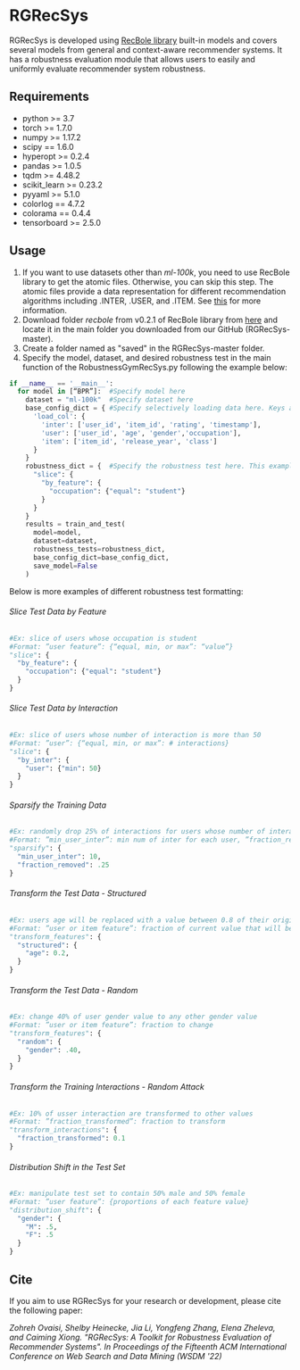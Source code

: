 # RGRecSys
RGRecSys is developed using [RecBole library](https://dl.acm.org/doi/abs/10.1145/3459637.3482016) built-in models and covers several models from general and context-aware recommender systems. It has a robustness evaluation module that allows users to easily and uniformly evaluate recommender system robustness. 
## Requirements

- python >= 3.7 
- torch >= 1.7.0
- numpy >= 1.17.2
- scipy == 1.6.0
- hyperopt >= 0.2.4
- pandas >= 1.0.5
- tqdm >= 4.48.2
- scikit_learn >= 0.23.2
- pyyaml >= 5.1.0
- colorlog == 4.7.2
- colorama == 0.4.4
- tensorboard >= 2.5.0

## Usage

1. If you want to use datasets other than *ml-100k*, you need to use RecBole library to get the atomic files. Otherwise, you can skip this step. The atomic files provide a data representation for different recommendation algorithms including .INTER, .USER, and .ITEM. See [this](https://dl.acm.org/doi/abs/10.1145/3459637.3482016) for more information.
2. Download folder *recbole* from v0.2.1 of RecBole library from [here](https://github.com/RUCAIBox/RecBole/archive/refs/tags/v0.2.1.zip) and locate it in the main folder you downloaded from our GitHub (RGRecSys-master).
3. Create a folder named as "saved" in the RGRecSys-master folder.
4. Specify the model, dataset, and desired robustness test in the main function of the RobustnessGymRecSys.py following  the example below:

```python
if __name__ == '__main__':
  for model in [“BPR”]:  #Specify model here
    dataset = "ml-100k"  #Specify dataset here
    base_config_dict = { #Specify selectively loading data here. Keys are the suffix of loaded atomic files, values are the field name list to be loaded
      'load_col': {
        'inter': ['user_id', 'item_id', 'rating', 'timestamp'], 
        'user': ['user_id', 'age', 'gender','occupation'],
        'item': ['item_id', 'release_year', 'class']
      }
    }
    robustness_dict = {  #Specify the robustness test here. This example shows slicing based on user feature
      "slice": {
        "by_feature": {
          "occupation": {"equal": "student"}
        }
      }
    }
    results = train_and_test(
      model=model, 
      dataset=dataset,
      robustness_tests=robustness_dict,
      base_config_dict=base_config_dict, 
      save_model=False
    )
```

Below is more examples of different robustness test formatting:

###### Slice Test Data by Feature

```python
#Ex: slice of users whose occupation is student
#Format: ”user feature”: {“equal, min, or max”: “value”}
"slice": {
  "by_feature": {
    "occupation": {"equal": "student"}
  }
}
```
###### Slice Test Data by Interaction

```python
#Ex: slice of users whose number of interaction is more than 50
#Format: ”user”: {“equal, min, or max”: # interactions}
"slice": {
  "by_inter": {
    "user": {"min": 50}
  }
}
```

###### Sparsify the Training Data

```python
#Ex: randomly drop 25% of interactions for users whose number of interaction is more than 10
#Format: ”min_user_inter”: min num of inter for each user, ”fraction_removed”: fraction of interaction to remove
"sparsify": {
  "min_user_inter": 10,
  "fraction_removed": .25
}
```

###### Transform the Test Data - Structured

```python
#Ex: users age will be replaced with a value between 0.8 of their original age to 1.2 of their original age (user with agw 10 will have an age value randomly selected from 8-12)
#Format: ”user or item feature”: fraction of current value that will be added or subtracted from the original value
"transform_features": {
  "structured": {
    "age": 0.2,
  }
}
```


###### Transform the Test Data - Random

```python
#Ex: change 40% of user gender value to any other gender value
#Format: ”user or item feature”: fraction to change
"transform_features": {
  "random": {
    "gender": .40,
  }
}
```

###### Transform the Training Interactions - Random Attack

```python
#Ex: 10% of usser interaction are transformed to other values
#Format: ”fraction_transformed”: fraction to transform
"transform_interactions": {
  "fraction_transformed": 0.1
}
```

###### Distribution Shift in the Test Set

```python
#Ex: manipulate test set to contain 50% male and 50% female
#Format: ”user feature”: {proportions of each feature value}
"distribution_shift": {
  "gender": {
    "M": .5,
    "F": .5
  }
}
```



## Cite

If you aim to use RGRecSys for your research or development, please cite the following paper:


*Zohreh Ovaisi, Shelby Heinecke, Jia Li, Yongfeng Zhang, Elena Zheleva, and Caiming Xiong. "RGRecSys: A Toolkit for Robustness Evaluation of Recommender Systems". In Proceedings of the Fifteenth ACM International Conference on Web Search and Data Mining (WSDM '22)*

